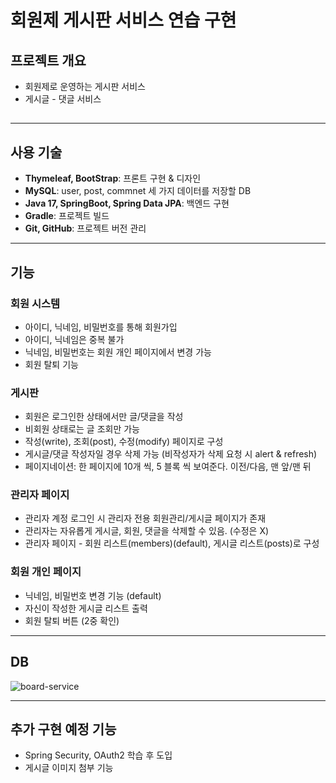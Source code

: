 # 회원제 게시판 서비스 연습 구현
## 프로젝트 개요
- 회원제로 운영하는 게시판 서비스
- 게시글 - 댓글 서비스

## 

<hr>

## 사용 기술
- **Thymeleaf, BootStrap**: 프론트 구현 & 디자인
- **MySQL**: user, post, commnet 세 가지 데이터를 저장할 DB
- **Java 17, SpringBoot, Spring Data JPA**: 백엔드 구현
- **Gradle**: 프로젝트 빌드
- **Git, GitHub**: 프로젝트 버전 관리

<hr>

## 기능
### 회원 시스템
- 아이디, 닉네임, 비밀번호를 통해 회원가입
- 아이디, 닉네임은 중복 불가
- 닉네임, 비밀번호는 회원 개인 페이지에서 변경 가능
- 회원 탈퇴 기능

### 게시판
- 회원은 로그인한 상태에서만 글/댓글을 작성
- 비회원 상태로는 글 조회만 가능
- 작성(write), 조회(post), 수정(modify) 페이지로 구성
- 게시글/댓글 작성자일 경우 삭제 가능 (비작성자가 삭제 요청 시 alert & refresh)
- 페이지네이션: 한 페이지에 10개 씩, 5 블록 씩 보여준다. 이전/다음, 맨 앞/맨 뒤

### 관리자 페이지
- 관리자 계정 로그인 시 관리자 전용 회원관리/게시글 페이지가 존재
- 관리자는 자유롭게 게시글, 회원, 댓글을 삭제할 수 있음. (수정은 X)
- 관리자 페이지 - 회원 리스트(members)(default), 게시글 리스트(posts)로 구성

### 회원 개인 페이지
- 닉네임, 비밀번호 변경 기능 (default)
- 자신이 작성한 게시글 리스트 출력
- 회원 탈퇴 버튼 (2중 확인)

<hr>

## DB
![board-service](https://github.com/user-attachments/assets/fb5524db-bfd7-4e5a-9c70-9015004bd75e)

<hr>

## 추가 구현 예정 기능
- Spring Security, OAuth2 학습 후 도입
- 게시글 이미지 첨부 기능
